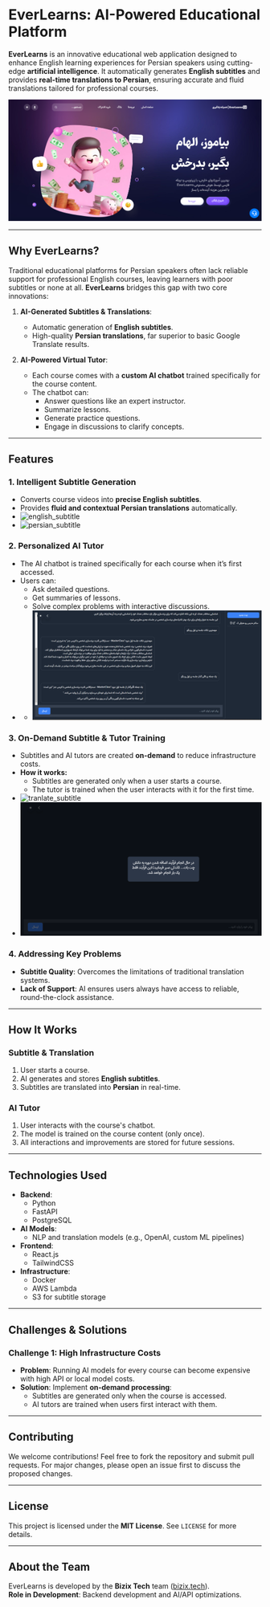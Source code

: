 # EverLearns: AI-Powered Educational Platform

**EverLearns** is an innovative educational web application designed to enhance English learning experiences for Persian speakers using cutting-edge **artificial intelligence**. It automatically generates **English subtitles** and provides **real-time translations to Persian**, ensuring accurate and fluid translations tailored for professional courses.

![home_page](images/home_page.png)

---

## Why EverLearns?

Traditional educational platforms for Persian speakers often lack reliable support for professional English courses, leaving learners with poor subtitles or none at all. **EverLearns** bridges this gap with two core innovations:

1. **AI-Generated Subtitles & Translations**:
   - Automatic generation of **English subtitles**.
   - High-quality **Persian translations**, far superior to basic Google Translate results.

2. **AI-Powered Virtual Tutor**:
   - Each course comes with a **custom AI chatbot** trained specifically for the course content.
   - The chatbot can:
     - Answer questions like an expert instructor.
     - Summarize lessons.
     - Generate practice questions.
     - Engage in discussions to clarify concepts.

---

## Features

### 1. Intelligent Subtitle Generation
- Converts course videos into **precise English subtitles**.
- Provides **fluid and contextual Persian translations** automatically.
- ![english_subtitle](images/english_translate.png)
- ![persian_subtitle](images/persian_translate.png)

### 2. Personalized AI Tutor
- The AI chatbot is trained specifically for each course when it’s first accessed.
- Users can:
  - Ask detailed questions.
  - Get summaries of lessons.
  - Solve complex problems with interactive discussions.
- - ![chat_screen](images/chat_screen.png)

### 3. On-Demand Subtitle & Tutor Training
- Subtitles and AI tutors are created **on-demand** to reduce infrastructure costs.
- **How it works:**
  - Subtitles are generated only when a user starts a course.
  - The tutor is trained when the user interacts with it for the first time.
- ![tranlate_subtitle](images/tranlate_subtitle.png)
- ![load_chat](images/load_chat.png)

### 4. Addressing Key Problems
- **Subtitle Quality**: Overcomes the limitations of traditional translation systems.
- **Lack of Support**: AI ensures users always have access to reliable, round-the-clock assistance.

---

## How It Works

### Subtitle & Translation
1. User starts a course.
2. AI generates and stores **English subtitles**.
3. Subtitles are translated into **Persian** in real-time.

### AI Tutor
1. User interacts with the course's chatbot.
2. The model is trained on the course content (only once).
3. All interactions and improvements are stored for future sessions.

---

## Technologies Used

- **Backend**:
  - Python
  - FastAPI
  - PostgreSQL
- **AI Models**:
  - NLP and translation models (e.g., OpenAI, custom ML pipelines)
- **Frontend**:
  - React.js
  - TailwindCSS
- **Infrastructure**:
  - Docker
  - AWS Lambda
  - S3 for subtitle storage

---

## Challenges & Solutions

### Challenge 1: High Infrastructure Costs
- **Problem**: Running AI models for every course can become expensive with high API or local model costs.
- **Solution**: Implement **on-demand processing**:
  - Subtitles are generated only when the course is accessed.
  - AI tutors are trained when users first interact with them.

---

## Contributing

We welcome contributions! Feel free to fork the repository and submit pull requests. For major changes, please open an issue first to discuss the proposed changes.

---

## License

This project is licensed under the **MIT License**. See `LICENSE` for more details.

---

## About the Team

EverLearns is developed by the **Bizix Tech** team ([bizix.tech](https://bizix.tech)).  
**Role in Development**: Backend development and AI/API optimizations.
